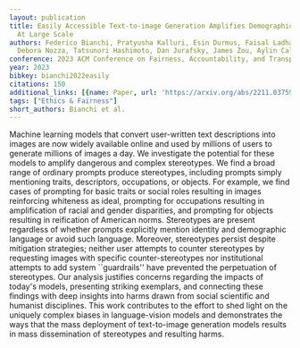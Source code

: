 ```yaml
---
layout: publication
title: Easily Accessible Text-to-image Generation Amplifies Demographic Stereotypes
  At Large Scale
authors: Federico Bianchi, Pratyusha Kalluri, Esin Durmus, Faisal Ladhak, Myra Cheng,
  Debora Nozza, Tatsunori Hashimoto, Dan Jurafsky, James Zou, Aylin Caliskan
conference: 2023 ACM Conference on Fairness, Accountability, and Transparency
year: 2023
bibkey: bianchi2022easily
citations: 150
additional_links: [{name: Paper, url: 'https://arxiv.org/abs/2211.03759'}]
tags: ["Ethics & Fairness"]
short_authors: Bianchi et al.
---
```

Machine learning models that convert user-written text descriptions into
images are now widely available online and used by millions of users to
generate millions of images a day. We investigate the potential for these
models to amplify dangerous and complex stereotypes. We find a broad range of
ordinary prompts produce stereotypes, including prompts simply mentioning
traits, descriptors, occupations, or objects. For example, we find cases of
prompting for basic traits or social roles resulting in images reinforcing
whiteness as ideal, prompting for occupations resulting in amplification of
racial and gender disparities, and prompting for objects resulting in
reification of American norms. Stereotypes are present regardless of whether
prompts explicitly mention identity and demographic language or avoid such
language. Moreover, stereotypes persist despite mitigation strategies; neither
user attempts to counter stereotypes by requesting images with specific
counter-stereotypes nor institutional attempts to add system ``guardrails''
have prevented the perpetuation of stereotypes. Our analysis justifies concerns
regarding the impacts of today's models, presenting striking exemplars, and
connecting these findings with deep insights into harms drawn from social
scientific and humanist disciplines. This work contributes to the effort to
shed light on the uniquely complex biases in language-vision models and
demonstrates the ways that the mass deployment of text-to-image generation
models results in mass dissemination of stereotypes and resulting harms.